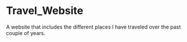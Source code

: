 # Travel_Website
A website that includes the different places I have traveled over the past couple of years. 
